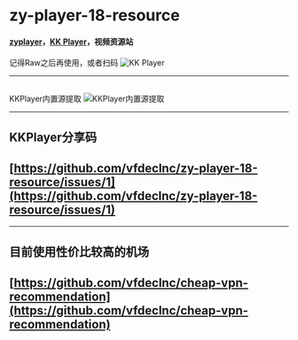 # zy-player-18-resource

#### [zyplayer](https://github.com/Hunlongyu/ZY-Player)，[KK Player](https://github.com/npljy/ZYPlayer-APP)，视频资源站

记得Raw之后再使用，或者扫码
![KK Player](https://github.com/vfdeclnc/zy-player-18-resource/assets/138665345/9f69f570-4202-4825-9905-564801009b5c)

---
## 
KKPlayer内置源提取
![KKPlayer内置源提取](https://github.com/user-attachments/assets/35d00e07-54e4-4442-b3b5-34a29e8467c6)

---
## KKPlayer分享码
## [https://github.com/vfdeclnc/zy-player-18-resource/issues/1](https://github.com/vfdeclnc/zy-player-18-resource/issues/1)

---
 
## 目前使用性价比较高的机场  
## [https://github.com/vfdeclnc/cheap-vpn-recommendation](https://github.com/vfdeclnc/cheap-vpn-recommendation)

